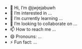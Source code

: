 - 👋 Hi, I’m @jwjejabuwh
- 👀 I’m interested in ...
- 🌱 I’m currently learning ...
- 💞️ I’m looking to collaborate on ...
- 📫 How to reach me ...
- 😄 Pronouns: ...
- ⚡ Fun fact: ...

<!---
jwjejabuwh/jwjejabuwh is a ✨ special ✨ repository because its `README.md` (this file) appears on your GitHub profile.
You can click the Preview link to take a look at your changes.
--->
